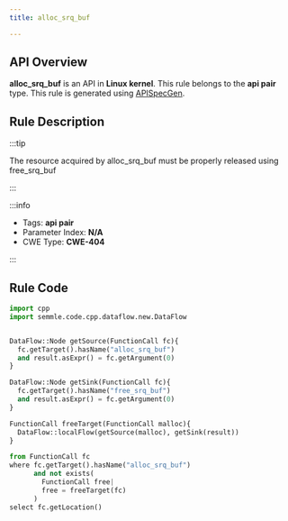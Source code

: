 ```yaml
---
title: alloc_srq_buf

---
```



## API Overview
**alloc_srq_buf** is an API in **Linux kernel**. This rule belongs to the **api pair** type. This rule is generated using [APISpecGen](../../tools/APISpecGen).
## Rule Description

:::tip

The resource acquired by alloc_srq_buf must be properly released using free_srq_buf

:::

:::info

- Tags: **api pair**
- Parameter Index: **N/A**
- CWE Type: **CWE-404**

:::

## Rule Code
```python
import cpp
import semmle.code.cpp.dataflow.new.DataFlow


DataFlow::Node getSource(FunctionCall fc){
  fc.getTarget().hasName("alloc_srq_buf")
  and result.asExpr() = fc.getArgument(0)
}

DataFlow::Node getSink(FunctionCall fc){
  fc.getTarget().hasName("free_srq_buf")
  and result.asExpr() = fc.getArgument(0)
}

FunctionCall freeTarget(FunctionCall malloc){
  DataFlow::localFlow(getSource(malloc), getSink(result))
}

from FunctionCall fc
where fc.getTarget().hasName("alloc_srq_buf")
      and not exists(
        FunctionCall free| 
        free = freeTarget(fc)
      )
select fc.getLocation()

    
```